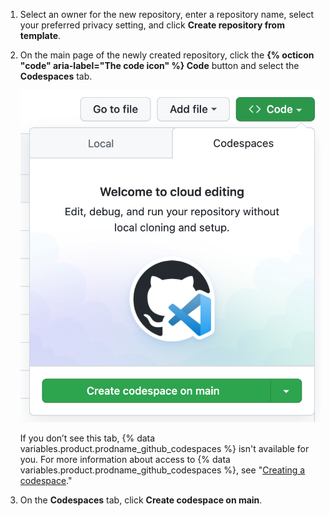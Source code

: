 1. Select an owner for the new repository, enter a repository name, select your preferred privacy setting, and click **Create repository from template**.
1. On the main page of the newly created repository, click the **{% octicon "code" aria-label="The code icon" %} Code** button and select the **Codespaces** tab.

   ![Botão de codespace novo](/assets/images/help/codespaces/new-codespace-button.png)

   If you don’t see this tab, {% data variables.product.prodname_github_codespaces %} isn't available for you. For more information about access to {% data variables.product.prodname_github_codespaces %}, see "[Creating a codespace](/codespaces/developing-in-codespaces/creating-a-codespace#access-to-github-codespaces)."

1. On the **Codespaces** tab, click **Create codespace on main**.
